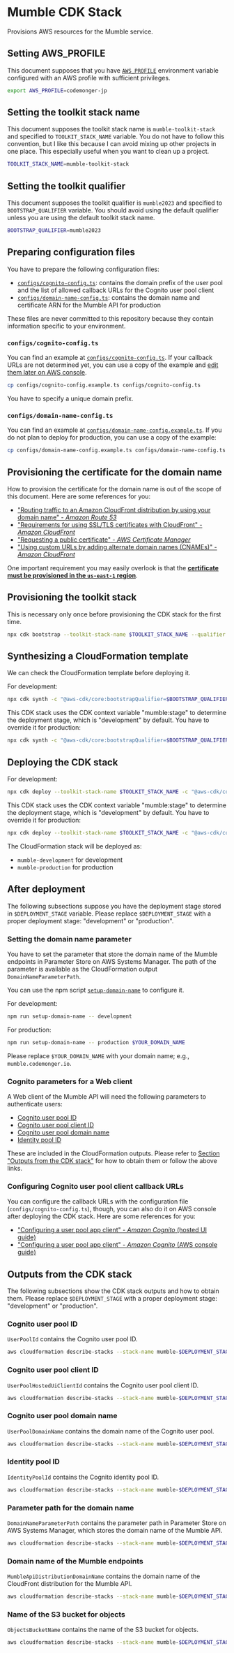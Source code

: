 # Mumble CDK Stack

Provisions AWS resources for the Mumble service.

## Setting AWS_PROFILE

This document supposes that you have [`AWS_PROFILE`](https://docs.aws.amazon.com/cli/latest/userguide/cli-configure-files.html#cli-configure-files-using-profiles) environment variable configured with an AWS profile with sufficient privileges.

```sh
export AWS_PROFILE=codemonger-jp
```

## Setting the toolkit stack name

This document supposes the toolkit stack name is `mumble-toolkit-stack` and specified to `TOOLKIT_STACK_NAME` variable.
You do not have to follow this convention, but I like this because I can avoid mixing up other projects in one place.
This especially useful when you want to clean up a project.

```sh
TOOLKIT_STACK_NAME=mumble-toolkit-stack
```

## Setting the toolkit qualifier

This document supposes the toolkit qualifier is `mumble2023` and specified to `BOOTSTRAP_QUALIFIER` variable.
You should avoid using the default qualifier unless you are using the default toolkit stack name.

```sh
BOOTSTRAP_QUALIFIER=mumble2023
```

## Preparing configuration files

You have to prepare the following configuration files:
- [`configs/cognito-config.ts`](#configscognito-configts): contains the domain prefix of the user pool and the list of allowed callback URLs for the Cognito user pool client
- [`configs/domain-name-config.ts`](#configsdomain-name-configts): contains the domain name and certificate ARN for the Mumble API for production

These files are never committed to this repository because they contain information specific to your environment.

### `configs/cognito-config.ts`

You can find an example at [`configs/cognito-config.ts`](./configs/cognito-config.example.ts).
If your callback URLs are not determined yet, you can use a copy of the example and [edit them later on AWS console](#configuring-cognito-user-pool-client-callback-urls).

```sh
cp configs/cognito-config.example.ts configs/cognito-config.ts
```

You have to specify a unique domain prefix.

### `configs/domain-name-config.ts`

You can find an example at [`configs/domain-name-config.example.ts`](./configs/domain-name-config.example.ts).
If you do not plan to deploy for production, you can use a copy of the example:

```sh
cp configs/domain-name-config.example.ts configs/domain-name-config.ts
```

## Provisioning the certificate for the domain name

How to provision the certificate for the domain name is out of the scope of this document.
Here are some references for you:
- ["Routing traffic to an Amazon CloudFront distribution by using your domain name" - _Amazon Route 53_](https://docs.aws.amazon.com/Route53/latest/DeveloperGuide/routing-to-cloudfront-distribution.html)
- ["Requirements for using SSL/TLS certificates with CloudFront" - _Amazon CloudFront_](https://docs.aws.amazon.com/AmazonCloudFront/latest/DeveloperGuide/cnames-and-https-requirements.html)
- ["Requesting a public certificate" - _AWS Certificate Manager_](https://docs.aws.amazon.com/acm/latest/userguide/gs-acm-request-public.html)
- ["Using custom URLs by adding alternate domain names (CNAMEs)" - _Amazon CloudFront_](https://docs.aws.amazon.com/AmazonCloudFront/latest/DeveloperGuide/CNAMEs.html)

One important requirement you may easily overlook is that the [**certificate must be provisioned in the `us-east-1` region**](https://docs.aws.amazon.com/AmazonCloudFront/latest/DeveloperGuide/cnames-and-https-requirements.html#https-requirements-certificate-issuer).

## Provisioning the toolkit stack

This is necessary only once before provisioning the CDK stack for the first time.

```sh
npx cdk bootstrap --toolkit-stack-name $TOOLKIT_STACK_NAME --qualifier $BOOTSTRAP_QUALIFIER
```

## Synthesizing a CloudFormation template

We can check the CloudFormation template before deploying it.

For development:

```sh
npx cdk synth -c "@aws-cdk/core:bootstrapQualifier=$BOOTSTRAP_QUALIFIER"
```

This CDK stack uses the CDK context variable "mumble:stage" to determine the deployment stage, which is "development" by default.
You have to override it for production:

```sh
npx cdk synth -c "@aws-cdk/core:bootstrapQualifier=$BOOTSTRAP_QUALIFIER" -c "mumble:stage=production"
```

## Deploying the CDK stack

For development:

```sh
npx cdk deploy --toolkit-stack-name $TOOLKIT_STACK_NAME -c "@aws-cdk/core:bootstrapQualifier=$BOOTSTRAP_QUALIFIER"
```

This CDK stack uses the CDK context variable "mumble:stage" to determine the deployment stage, which is "development" by default.
You have to override it for production:

```sh
npx cdk deploy --toolkit-stack-name $TOOLKIT_STACK_NAME -c "@aws-cdk/core:bootstrapQualifier=$BOOTSTRAP_QUALIFIER" -c "mumble:stage=production"
```

The CloudFormation stack will be deployed as:
- `mumble-development` for development
- `mumble-production` for production

## After deployment

The following subsections suppose you have the deployment stage stored in `$DEPLOYMENT_STAGE` variable.
Please replace `$DEPLOYMENT_STAGE` with a proper deployment stage: "development" or "production".

### Setting the domain name parameter

You have to set the parameter that store the domain name of the Mumble endpoints in Parameter Store on AWS Systems Manager.
The path of the parameter is available as the CloudFormation output `DomainNameParameterPath`.

You can use the npm script [`setup-domain-name`](./scripts/setup-domain-name.ts) to configure it.

For development:

```sh
npm run setup-domain-name -- development
```

For production:

```sh
npm run setup-domain-name -- production $YOUR_DOMAIN_NAME
```

Please replace `$YOUR_DOMAIN_NAME` with your domain name; e.g., `mumble.codemonger.io`.

### Cognito parameters for a Web client

A Web client of the Mumble API will need the following parameters to authenticate users:
- [Cognito user pool ID](#cognito-user-pool-id)
- [Cognito user pool client ID](#cognito-user-pool-client-id)
- [Cognito user pool domain name](#cognito-user-pool-domain-name)
- [Identity pool ID](#identity-pool-id)

These are included in the CloudFormation outputs.
Please refer to [Section "Outputs from the CDK stack"](#outputs-from-the-cdk-stack) for how to obtain them or follow the above links.

### Configuring Cognito user pool client callback URLs

You can configure the callback URLs with the configuration file (`configs/cognito-config.ts`), though, you can also do it on AWS console after deploying the CDK stack.
Here are some references for you:
- ["Configuring a user pool app client" - _Amazon Cognito_ (hosted UI guide)](https://docs.aws.amazon.com/cognito/latest/developerguide/cognito-user-pools-app-idp-settings.html)
- ["Configuring a user pool app client" - _Amazon Cognito_ (AWS console guide)](https://docs.aws.amazon.com/cognito/latest/developerguide/user-pool-settings-client-apps.html)

## Outputs from the CDK stack

The following subsections show the CDK stack outputs and how to obtain them.
Please replace `$DEPLOYMENT_STAGE` with a proper deployment stage: "development" or "production".

### Cognito user pool ID

`UserPoolId` contains the Cognito user pool ID.

```sh
aws cloudformation describe-stacks --stack-name mumble-$DEPLOYMENT_STAGE --query "Stacks[0].Outputs[?OutputKey=='UserPoolId']|[0].OutputValue" --output text
```

### Cognito user pool client ID

`UserPoolHostedUiClientId` contains the Cognito user pool client ID.

```sh
aws cloudformation describe-stacks --stack-name mumble-$DEPLOYMENT_STAGE --query "Stacks[0].Outputs[?OutputKey=='UserPoolHostedUiClientId']|[0].OutputValue" --output text
```

### Cognito user pool domain name

`UserPoolDomainName` contains the domain name of the Cognito user pool.

```sh
aws cloudformation describe-stacks --stack-name mumble-$DEPLOYMENT_STAGE --query "Stacks[0].Outputs[?OutputKey=='UserPoolDomainName']|[0].OutputValue" --output text
```

### Identity pool ID

`IdentityPoolId` contains the Cognito identity pool ID.

```sh
aws cloudformation describe-stacks --stack-name mumble-$DEPLOYMENT_STAGE --query "Stacks[0].Outputs[?OutputKey=='IdentityPoolId']|[0].OutputValue" --output text
```

### Parameter path for the domain name

`DomainNameParameterPath` contains the parameter path in Parameter Store on AWS Systems Manager, which stores the domain name of the Mumble API.

```sh
aws cloudformation describe-stacks --stack-name mumble-$DEPLOYMENT_STAGE --query "Stacks[0].Outputs[?OutputKey=='DomainNameParameterPath']|[0].OutputValue" --output text
```

### Domain name of the Mumble endpoints

`MumbleApiDistributionDomainName` contains the domain name of the CloudFront distribution for the Mumble API.

```sh
aws cloudformation describe-stacks --stack-name mumble-$DEPLOYMENT_STAGE --query "Stacks[0].Outputs[?OutputKey=='MumbleApiDistributionDomainName']|[0].OutputValue" --output text
```

### Name of the S3 bucket for objects

`ObjectsBucketName` contains the name of the S3 bucket for objects.

```sh
aws cloudformation describe-stacks --stack-name mumble-$DEPLOYMENT_STAGE --query "Stacks[0].Outputs[?OutputKey=='ObjectsBucketName']|[0].OutputValue" --output text
```